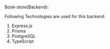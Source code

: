 Book-store(Backend):

Following Technologies are used for this backend.

1) Express.js
2) Prisma
3) PostgreSQL
4) TypeScript